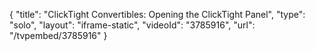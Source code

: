 {
    "title": "ClickTight Convertibles: Opening the ClickTight Panel",
    "type": "solo",
    "layout": "iframe-static",
    "videoId": "3785916",
    "url": "\/tvpembed\/3785916"
}